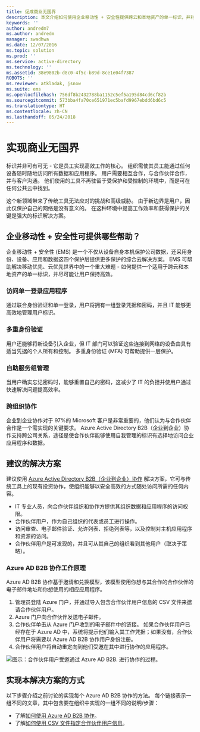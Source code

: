 ```yaml
---
title: 促成商业无国界
description: 本文介绍如何使用企业移动性 + 安全性提供跨云和本地资产的单一标识，并利用 Azure Active Directory 中的工具让用户保持最高效率。
keywords: ''
author: andredm7
ms.author: andredm
manager: swadhwa
ms.date: 12/07/2016
ms.topic: solution
ms.prod: ''
ms.service: active-directory
ms.technology: ''
ms.assetid: 38e9802b-d8c0-4f5c-b89d-8ce1e04f7387
ROBOTS: ''
ms.reviewer: atkladak, jsnow
ms.suite: ems
ms.openlocfilehash: 756df8b2432788ba1152c5ef5a195d84cd6cf82b
ms.sourcegitcommit: 573bba4fa70ce651971ec5bafd9967ebdd6bd6c5
ms.translationtype: HT
ms.contentlocale: zh-CN
ms.lasthandoff: 05/24/2018
---
```

# <a name="enable-business-without-borders"></a>实现商业无国界
标识并非可有可无 - 它是员工实现高效工作的核心。 组织需使其员工能通过任何设备随时随地访问所有数据和应用程序。 用户需要相互合作，与合作伙伴合作，并与客户沟通。 他们使用的工具不再驻留于受保护和受控制的环境中，而是可在任何公共云中找到。

这个新领域带来了传统工具无法应对的挑战和高级威胁。 由于新边界是用户，因此仅保护自己的网络是没有意义的。 在这种环境中提高工作效率和获得保护的关键是强大的标识解决方案。

## <a name="how-can-enterprise-mobility--security-help-you"></a>企业移动性 + 安全性可提供哪些帮助？
企业移动性 + 安全性 (EMS) 是一个不仅从设备自身本机保护公司数据，还采用身份、设备、应用和数据这四个保护层提供更多保护的综合云解决方案。 EMS 可帮助解决移动优先、云优先世界中的一个重大难题 - 如何提供一个适用于跨云和本地资产的单一标识，并尽可能让用户保持高效。

### <a name="access-to-single-sign-on-applications"></a>访问单一登录应用程序
通过联合身份验证和单一登录，用户将拥有一组登录凭据和密码，并且 IT 能够更高效地管理用户标识。
### <a name="multi-factor-authentication"></a>多重身份验证
用户还能够将新设备引入企业，但 IT 部门可以验证这些连接到网络的设备由具有适当凭据的个人所有和控制。 多重身份验证 (MFA) 可帮助提供一层保护。
### <a name="self-service-group-management"></a>自助服务组管理
当用户确实忘记密码时，能够重置自己的密码，这减少了 IT 的负担并使用户通过快速解决问题提高效率。
### <a name="cross-organization-collaboration"></a>跨组织协作
企业到企业协作对于 97%的 Microsoft 客户是非常重要的，他们认为与合作伙伴合作是一个需实现的关键要求。 Azure Active Directory B2B（企业到企业）协作支持跨公司关系，途径是使合作伙伴能够使用自我管理的标识有选择地访问企业应用程序和数据。

## <a name="recommended-solution"></a>建议的解决方案
建议使用 [Azure Active Directory B2B（企业到企业）协作](https://azure.microsoft.com/documentation/articles/active-directory-b2b-what-is-azure-ad-b2b/) 解决方案，它可与传统工具上的现有投资协作，使组织能够以安全高效的方式随处访问所需的任何内容。
- IT 专业人员，向合作伙伴组织和协作方提供其组织数据和应用程序的访问权限。
- 合作伙伴用户，作为自己组织的代表或员工进行操作。
- 访问审查、电子邮件验证、允许列表、拒绝列表等，以及控制对主机应用程序和资源的访问。
- 合作伙伴用户是可发现的，并且可从其自己的组织看到其他用户（取决于策略）。

### <a name="how-azure-ad-b2b-collaboration-works"></a>Azure AD B2B 协作工作原理

Azure AD B2B 协作基于邀请和兑换模型，该模型使用你想与其合作的合作伙伴的电子邮件地址和你想使用的相应应用程序。

1. 管理员登陆 Azure 门户，并通过导入包含合作伙伴用户信息的 CSV 文件来邀请合作伙伴用户。
2. Azure 门户向合作伙伴发送电子邮件。
3. 合作伙伴单击从 Azure 门户收到的电子邮件中的链接。 如果合作伙伴用户已经存在于 Azure AD 中，系统将提示他们输入其工作凭据；如果没有，合作伙伴用户将需要以 Azure AD B2B 协作用户身份注册。
4. 合作伙伴用户将自动重定向到他们受邀在其中进行协作的应用程序。

![图示：合作伙伴用户受邀通过 Azure AD B2B. 进行协作的过程。](./media/enable-business-without-borders/enable-business-without-borders-fig1.png)

## <a name="how-to-implement-this-solution"></a>实现本解决方案的方式
以下步骤介绍之前讨论的实现每个 Azure AD B2B 协作的方法。 每个链接表示一组不同的文章，其中包含要在组织中实现的一组不同的说明/步骤：
- 了解[如何使用 Azure AD B2B 协作](https://azure.microsoft.com/documentation/articles/active-directory-b2b-detailed-walkthrough/)。
- 了解[如何使用 CSV 文件指定合作伙伴用户信息](https://azure.microsoft.com/documentation/articles/active-directory-b2b-references-csv-file-format/)。

